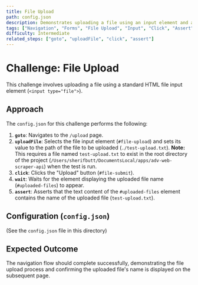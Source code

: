 ```yaml
---
title: File Upload
path: config.json
description: Demonstrates uploading a file using an input element and asserting the uploaded file name appears on the page.
tags: ["Navigation", "Forms", "File Upload", "Input", "Click", "Assert"]
difficulty: Intermediate
related_steps: ["goto", "uploadFile", "click", "assert"]
---
```


# Challenge: File Upload

This challenge involves uploading a file using a standard HTML file input element (`<input type="file">`).

## Approach

The `config.json` for this challenge performs the following:

1.  **`goto`**: Navigates to the `/upload` page.
2.  **`uploadFile`**: Selects the file input element (`#file-upload`) and sets its value to the path of the file to be uploaded (`./test-upload.txt`). **Note:** This requires a file named `test-upload.txt` to exist in the root directory of the project (`/Users/sherifbutt/DocumentsLocal/apps/adv-web-scraper-api`) when the test is run.
3.  **`click`**: Clicks the "Upload" button (`#file-submit`).
4.  **`wait`**: Waits for the element displaying the uploaded file name (`#uploaded-files`) to appear.
5.  **`assert`**: Asserts that the text content of the `#uploaded-files` element contains the name of the uploaded file (`test-upload.txt`).

## Configuration (`config.json`)

(See the `config.json` file in this directory)

## Expected Outcome

The navigation flow should complete successfully, demonstrating the file upload process and confirming the uploaded file's name is displayed on the subsequent page.
